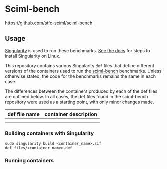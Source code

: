 # Sciml-bench

https://github.com/stfc-sciml/sciml-bench

## Usage

[Singularity](https://sylabs.io/singularity/) is used to run these benchmarks. 
[See the docs](https://sylabs.io/guides/latest/user-guide/quick_start.html#quick-installation-steps) for steps to install Singularity on Linux.

This repository contains various Singularity `def` files that define different versions of the containers used to run the [sciml-bench](https://github.com/stfc-sciml/sciml-bench) benchmarks. 
Unless otherwise stated, the code for the benchmarks remains the same in each case. 

The differences between the containers produced by each of the def files are outlined below. 
In all cases, the def files found in the sciml-bench repository were used as a starting point, with only minor changes made.

| def file name | container description |
|-|-|
|               |                       |
|               |                       |

### Building containers with Singularity

```
sudo singularity build <container_name>.sif def_files/<container_name>.def
```

### Running containers

```
```
